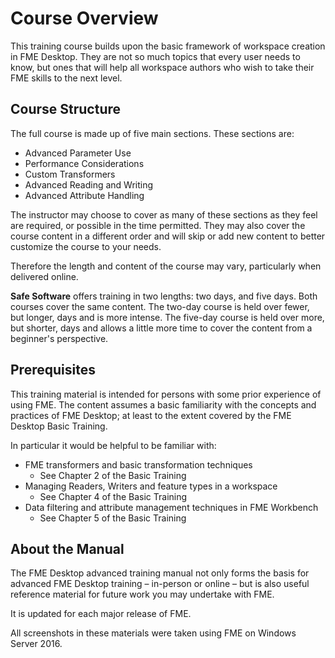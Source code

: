 # Course Overview #
This training course builds upon the basic framework of workspace creation in FME Desktop. They are not so much topics that every user needs to know, but ones that will help all workspace authors who wish to take their FME skills to the next level.


## Course Structure ##
The full course is made up of five main sections. These sections are:

- Advanced Parameter Use
- Performance Considerations
- Custom Transformers
- Advanced Reading and Writing
- Advanced Attribute Handling

The instructor may choose to cover as many of these sections as they feel are required, or possible in the time permitted. They may also cover the course content in a different order and will skip or add new content to better customize the course to your needs.

Therefore the length and content of the course may vary, particularly when delivered online.

**Safe Software** offers training in two lengths: two days, and five days. Both courses cover the same content. The two-day course is held over fewer, but longer, days and is more intense. The five-day course is held over more, but shorter, days and allows a little more time to cover the content from a beginner's perspective. 


## Prerequisites ##
This training material is intended for persons with some prior experience of using FME. The content assumes a basic familiarity with the concepts and practices of FME Desktop; at least to the extent covered by the FME Desktop Basic Training.

In particular it would be helpful to be familiar with:

- FME transformers and basic transformation techniques
	- See Chapter 2 of the Basic Training
- Managing Readers, Writers and feature types in a workspace
	- See Chapter 4 of the Basic Training
- Data filtering and attribute management techniques in FME Workbench
	- See Chapter 5 of the Basic Training


## About the Manual ##
The FME Desktop advanced training manual not only forms the basis for advanced FME Desktop training – in-person or online – but is also useful reference material for future work you may undertake with FME.

It is updated for each major release of FME.

All screenshots in these materials were taken using FME on Windows Server 2016.